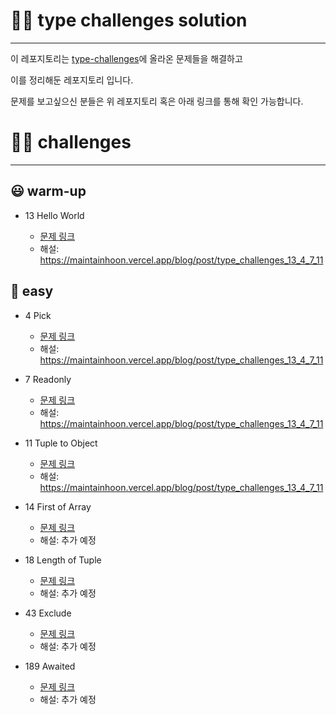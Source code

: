 # ✍🏻 type challenges solution

---

이 레포지토리는 [type-challenges](https://github.com/type-challenges/type-challenges)에 올라온 문제들을 해결하고

이를 정리해둔 레포지토리 입니다.

문제를 보고싶으신 분들은 위 레포지토리 혹은 아래 링크를 통해 확인 가능합니다.

# 🙌🏻 challenges

---

## 😃 warm-up

- 13 Hello World

  - [문제 링크](https://github.com/type-challenges/type-challenges/blob/main/questions/00013-warm-hello-world/README.ko.md)
  - 해설: https://maintainhoon.vercel.app/blog/post/type_challenges_13_4_7_11

## 🤔 easy

- 4 Pick

  - [문제 링크](https://github.com/type-challenges/type-challenges/blob/main/questions/00004-easy-pick/README.ko.md)
  - 해설: https://maintainhoon.vercel.app/blog/post/type_challenges_13_4_7_11

- 7 Readonly

  - [문제 링크](https://github.com/type-challenges/type-challenges/blob/main/questions/00007-easy-readonly/README.ko.md)
  - 해설: https://maintainhoon.vercel.app/blog/post/type_challenges_13_4_7_11

- 11 Tuple to Object

  - [문제 링크](https://github.com/type-challenges/type-challenges/blob/main/questions/00011-easy-tuple-to-object/README.ko.md)
  - 해설: https://maintainhoon.vercel.app/blog/post/type_challenges_13_4_7_11

- 14 First of Array

  - [문제 링크](https://github.com/type-challenges/type-challenges/blob/main/questions/00014-easy-first/README.ko.md)
  - 해설: 추가 예정

- 18 Length of Tuple

  - [문제 링크](https://github.com/type-challenges/type-challenges/blob/main/questions/00018-easy-tuple-length/README.ko.md)
  - 해설: 추가 예정

- 43 Exclude

  - [문제 링크](https://github.com/type-challenges/type-challenges/blob/main/questions/00043-easy-exclude/README.ko.md)
  - 해설: 추가 예정

- 189 Awaited

  - [문제 링크](https://github.com/type-challenges/type-challenges/blob/main/questions/00189-easy-awaited/README.ko.md)
  - 해설: 추가 예정
